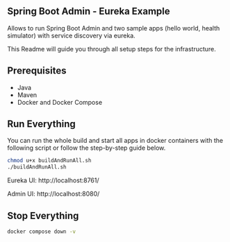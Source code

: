 ## Spring Boot Admin - Eureka Example

Allows to run Spring Boot Admin and two sample apps (hello world, health simulator) with service discovery via eureka. 

This Readme will guide you through all setup steps for the infrastructure.

## Prerequisites 

- Java
- Maven
- Docker and Docker Compose

## Run Everything
You can run the whole build and start all apps in docker containers with the following script or follow the step-by-step guide below.
```bash
chmod u+x buildAndRunAll.sh
./buildAndRunAll.sh
```
Eureka UI: http://localhost:8761/

Admin UI: http://localhost:8080/

## Stop Everything
```bash
docker compose down -v
```
